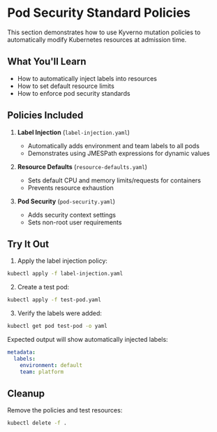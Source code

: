 # Pod Security Standard Policies

This section demonstrates how to use Kyverno mutation policies to automatically modify Kubernetes resources at admission time.

## What You'll Learn

- How to automatically inject labels into resources
- How to set default resource limits
- How to enforce pod security standards

## Policies Included

1. **Label Injection** (`label-injection.yaml`)
   - Automatically adds environment and team labels to all pods
   - Demonstrates using JMESPath expressions for dynamic values

2. **Resource Defaults** (`resource-defaults.yaml`)
   - Sets default CPU and memory limits/requests for containers
   - Prevents resource exhaustion

3. **Pod Security** (`pod-security.yaml`)
   - Adds security context settings
   - Sets non-root user requirements

## Try It Out

1. Apply the label injection policy:
```bash
kubectl apply -f label-injection.yaml
```

2. Create a test pod:
```bash
kubectl apply -f test-pod.yaml
```

3. Verify the labels were added:
```bash
kubectl get pod test-pod -o yaml
```

Expected output will show automatically injected labels:
```yaml
metadata:
  labels:
    environment: default
    team: platform
```

## Cleanup

Remove the policies and test resources:
```bash
kubectl delete -f .
``` 
